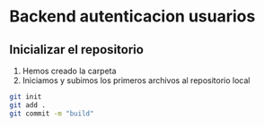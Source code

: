 # Backend autenticacion usuarios

## Inicializar el repositorio

1. Hemos creado la carpeta
2. Iniciamos y subimos los primeros archivos al repositorio local

```bash
git init
git add .
git commit -m "build"
```